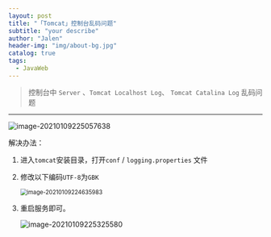 ```yaml
---
layout: post
title: "「Tomcat」控制台乱码问题"
subtitle: "your describe"
author: "Jalen"
header-img: "img/about-bg.jpg"
catalog: true
tags:
  - JavaWeb
---
```


> 控制台中 `Server` 、`Tomcat Localhost Log`、 `Tomcat Catalina Log` 乱码问题

-----

![image-20210109225057638](https://i.loli.net/2021/01/09/WgHDtQs6l9rBVdm.png)

解决办法：

1. 进入`tomcat`安装目录，打开`conf` / `logging.properties` 文件

2. 修改以下编码`UTF-8`为`GBK`

   <img src="https://i.loli.net/2021/01/09/GJ9ZlUxR4fy5Es3.png" alt="image-20210109224635983" style="zoom: 80%;" />

3. 重启服务即可。

   ![image-20210109225325580](https://i.loli.net/2021/01/09/kloWBGp19mXiMDT.png)
